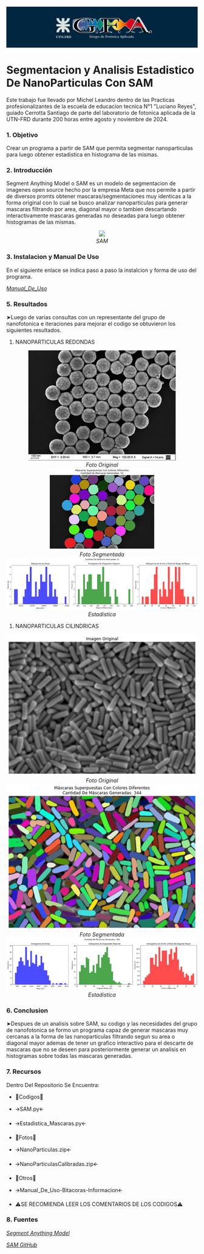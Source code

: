 ![](img/GFA-logo1.png)

# Segmentacion y Analisis Estadistico De NanoParticulas Con SAM 

Este trabajo fue llevado por Michel Leandro dentro de las Practicas profesionalizantes de la escuela de educacion tecnica N°1 "Luciano Reyes", guiado Cerrotta Santiago de parte del laboratorio de fotonica aplicada de la UTN-FRD durante 200 horas entre agosto y noviembre de 2024.

### 1. Objetivo

Crear un programa a partir de SAM que permita segmentar nanoparticulas para luego obtener estadistica en histograma de las mismas.

### 2. Introducción

Segment Anything Model o SAM es un modelo de segmentacion de imagenes open source hecho por la empresa Meta que nos permite a partir de diversos promts obtener mascaras/segmentaciones muy identicas a la forma original con lo cual se busco analizar nanoparticulas para generar mascaras filtrando por area, diagonal mayor o tambien descartando interactivamente mascaras generadas no deseadas para luego obtener histogramas de las mismas.

<div align="center">
	<img src="/img/0.png">
</div>
<div align="center">
	<em> SAM </em>
</div>
	
### 3. Instalacion y Manual De Uso

En el siguiente enlace se indica paso a paso la instalcion y forma de uso del programa.

_[Manual_De_Uso](https://github.com/Leandrituw/Segmentacion-Y-Analisis-Estadistico-De-NanoParticulas-Con-SAM/blob/main/Otros/Manual_De_Uso_SAM.pdf)_

### 5. Resultados

➤Luego de varias consultas con un representante del grupo de nanofotonica e iteraciones para mejorar el codigo se obtuvieron los siguientes resultados.

1. NANOPARTICULAS REDONDAS

<div align="center">
	<img src="/img/1.png">
</div>
<div align="center">
	<em> Foto Original </em>
</div>

<div align="center">
	<img src="/img/2.png">
</div>
<div align="center">
	<em> Foto Segmentada </em>
</div>

<div align="center">
	<img src="/img/3.png">
</div>
<div align="center">
	<em> Estadistica </em>
</div>


1. NANOPARTICULAS CILINDRICAS

<div align="center">
	<img src="/img/4.png">
</div>
<div align="center">
	<em> Foto Original </em>
</div>

<div align="center">
	<img src="/img/5.png">
</div>
<div align="center">
	<em> Foto Segmentada </em>
</div>

<div align="center">
	<img src="/img/6.png">
</div>
<div align="center">
	<em> Estadistica </em>
</div>

### 6. Conclusion 

➤Despues de un analisis sobre SAM, su codigo y las necesidades del grupo de nanofotonica se formo un programa capaz de generar mascaras muy cercanas a la forma de las nanoparticulas filtrando segun su area o diagonal mayor ademas de tener un grafico interactivo para el descarte de mascaras que no se deseen para posteriormente generar un analisis en histogramas sobre todas las mascaras generadas.

### 7. Recursos 

Dentro Del Repositorio Se Encuentra: 
* 📂Codigos📂 
* 🡪SAM.py🡨
* 🡪Estadistica_Mascaras.py🡨
* 📂Fotos📂
* 🡪NanoParticulas.zip🡨
* 🡪NanoParticulasCalibradas.zip🡨
* 📂Otros📂
* 🡪Manual_De_Uso-Bitacoras-Informacion🡨
  
* ⚠️SE RECOMIENDA LEER LOS COMENTARIOS DE LOS CODIGOS⚠️

### 8. Fuentes

_[Segment Anything Model](https://segment-anything.com/)_

_[SAM GitHub](https://github.com/facebookresearch/segment-anything)_
